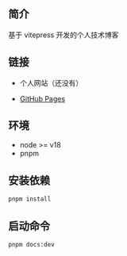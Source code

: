 ## 简介

基于 vitepress 开发的个人技术博客

## **链接**

- 个人网站（还没有）

- [GitHub Pages](https://jm-wxr.github.io/blog/)

## **环境**

- node >= v18
- pnpm

## **安装依赖**

```bash
pnpm install
```

## **启动命令**

```bash
pnpm docs:dev
```
